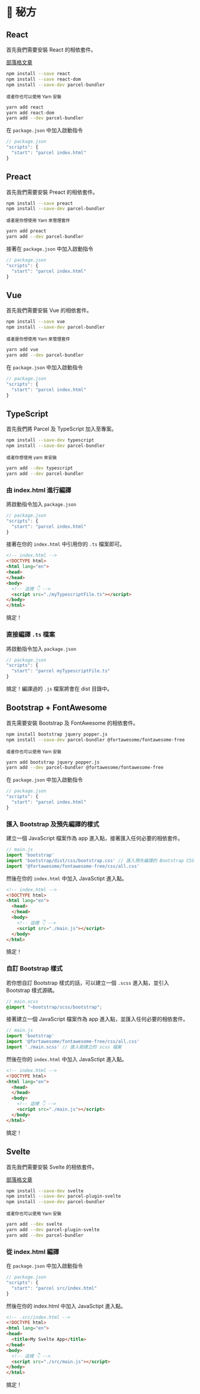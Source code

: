 # 🍰 秘方

## React

首先我們需要安裝 React 的相依套件。

[部落格文章](http://blog.jakoblind.no/react-parcel/)

```bash
npm install --save react
npm install --save react-dom
npm install --save-dev parcel-bundler
```

<sub>或者你也可以使用 Yarn 安裝</sub>

```bash
yarn add react
yarn add react-dom
yarn add --dev parcel-bundler
```

在 `package.json` 中加入啟動指令

```javascript
// package.json
"scripts": {
  "start": "parcel index.html"
}
```

## Preact

首先我們需要安裝 Preact 的相依套件。

```bash
npm install --save preact
npm install --save-dev parcel-bundler
```

<sub>或者是你想使用 Yarn 來管理套件</sub>

```bash
yarn add preact
yarn add --dev parcel-bundler
```

接著在 `package.json` 中加入啟動指令

```javascript
// package.json
"scripts": {
  "start": "parcel index.html"
}
```

## Vue

首先我們需要安裝 Vue 的相依套件。

```bash
npm install --save vue
npm install --save-dev parcel-bundler
```

<sub>或者是你想使用 Yarn 來管理套件</sub>

```bash
yarn add vue
yarn add --dev parcel-bundler
```

在 `package.json` 中加入啟動指令

```javascript
// package.json
"scripts": {
  "start": "parcel index.html"
}
```

## TypeScript

首先我們將 Parcel 及 TypeScript 加入至專案。

```bash
npm install --save-dev typescript
npm install --save-dev parcel-bundler
```

<sub>或者你想使用 yarn 來安裝</sub>

```bash
yarn add --dev typescript
yarn add --dev parcel-bundler
```

### 由 index.html 進行編譯

將啟動指令加入 `package.json`

```javascript
// package.json
"scripts": {
  "start": "parcel index.html"
}
```

接著在你的 `index.html` 中引用你的 `.ts` 檔案即可。

```html
<!-- index.html -->
<!DOCTYPE html>
<html lang="en">
<head>
</head>
<body>
  <!-- 這裡 👇 -->
  <script src="./myTypescriptFile.ts"></script>
</body>
</html>
```

搞定！

### 直接編譯 `.ts` 檔案

將啟動指令加入 `package.json`

```javascript
// package.json
"scripts": {
  "start": "parcel myTypescriptFile.ts"
}
```

搞定！編譯過的 `.js` 檔案將會在 dist 目錄中。

## Bootstrap + FontAwesome

首先需要安裝 Bootstrap 及 FontAwesome 的相依套件。

```bash
npm install bootstrap jquery popper.js
npm install --save-dev parcel-bundler @fortawesome/fontawesome-free
```

<sub>或者你也可以使用 Yarn 安裝</sub>

```bash
yarn add bootstrap jquery popper.js
yarn add --dev parcel-bundler @fortawesome/fontawesome-free
```

在 `package.json` 中加入啟動指令

```javascript
// package.json
"scripts": {
  "start": "parcel index.html"
}
```

### 匯入 Bootstrap 及預先編譯的樣式

建立一個 JavaScript 檔案作為 app 進入點，接著匯入任何必要的相依套件。

```javascript
// main.js
import 'bootstrap'
import 'bootstrap/dist/css/bootstrap.css' // 匯入預先編譯的 Bootstrap CSS
import '@fortawesome/fontawesome-free/css/all.css'
```

然後在你的 `index.html` 中加入 JavaSctipt 進入點。

```html
<!-- index.html -->
<!DOCTYPE html>
<html lang="en">
  <head>
  </head>
  <body>
    <!-- 這裡 👇 -->
    <script src="./main.js"></script>
  </body>
</html>
```

搞定！

### 自訂 Bootstrap 樣式

若你想自訂 Bootstrap 樣式的話，可以建立一個 `.scss` 進入點，並引入 Bootstrap 樣式源碼。

```scss
// main.scss
@import "~bootstrap/scss/bootstrap";
```

接著建立一個 JavaScript 檔案作為 app 進入點，並匯入任何必要的相依套件。

```javascript
// main.js
import 'bootstrap'
import '@fortawesome/fontawesome-free/css/all.css'
import './main.scss' // 匯入剛建立的 scss 檔案
```

然後在你的 `index.html` 中加入 JavaSctipt 進入點。

```html
<!-- index.html -->
<!DOCTYPE html>
<html lang="en">
  <head>
  </head>
  <body>
    <!-- 這裡 👇 -->
    <script src="./main.js"></script>
  </body>
</html>
```

搞定！

## Svelte

首先我們需要安裝 Svelte 的相依套件。

[部落格文章](https://dev.to/alexparra/basic-svelte-app-with-parcel-30i5)

```bash
npm install --save-dev svelte
npm install --save-dev parcel-plugin-svelte
npm install --save-dev parcel-bundler
```

<sub>或者你也可以使用 Yarn 安裝</sub>

```bash
yarn add --dev svelte
yarn add --dev parcel-plugin-svelte
yarn add --dev parcel-bundler
```

### 從 index.html 編譯

在 `package.json` 中加入啟動指令

```javascript
// package.json
"scripts": {
  "start": "parcel src/index.html"
}
```

然後在你的 index.html 中加入 JavaSctipt 進入點。

```html
<!-- .src/index.html -->
<!DOCTYPE html>
<html lang="en">
<head>
  <title>My Svelte App</title>
</head>
<body>
  <!-- 這裡 👇 -->
  <script src="./src/main.js"></script>
</body>
</html>
```

搞定！
